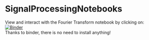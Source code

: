 # SignalProcessingNotebooks

View and interact with the Fourier Transform notebook by clicking on:
[![Binder](https://mybinder.org/badge_logo.svg)](https://mybinder.org/v2/gh/spirosbax/SignalProcessingNotebooks/master?filepath=.%2Ffourier_transform.ipynb)  
Thanks to binder, there is no need to install anything!
